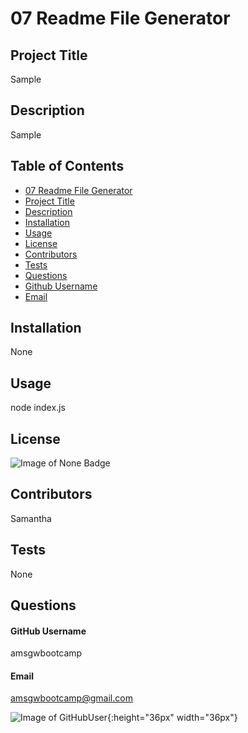 # 07 Readme File Generator

## Project Title

Sample

## Description

Sample

## Table of Contents

- [07 Readme File Generator](#07-Readme-File-Generator)
- [Project Title](#project-title)
- [Description](#description)
- [Installation](#installation)
- [Usage](#usage)
- [License](#license)
- [Contributors](#contributors)
- [Tests](#tests)
- [Questions](#questions)
- [Github Username](#github-username)
- [Email](#email)

## Installation

None

## Usage

node index.js

## License

![Image of None Badge](https://img.shields.io/static/v1?label=license&message=No%20license%20chosen&color=green)



## Contributors

Samantha

## Tests

None

## Questions

#### GitHub Username
amsgwbootcamp
#### Email
amsgwbootcamp@gmail.com

![Image of GitHubUser](https://avatars.githubusercontent.com/u/59629198?){:height="36px" width="36px"}